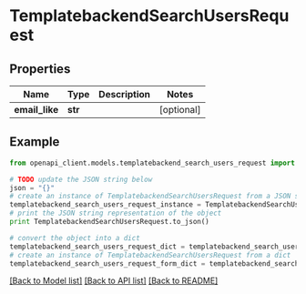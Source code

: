 # TemplatebackendSearchUsersRequest


## Properties

Name | Type | Description | Notes
------------ | ------------- | ------------- | -------------
**email_like** | **str** |  | [optional] 

## Example

```python
from openapi_client.models.templatebackend_search_users_request import TemplatebackendSearchUsersRequest

# TODO update the JSON string below
json = "{}"
# create an instance of TemplatebackendSearchUsersRequest from a JSON string
templatebackend_search_users_request_instance = TemplatebackendSearchUsersRequest.from_json(json)
# print the JSON string representation of the object
print TemplatebackendSearchUsersRequest.to_json()

# convert the object into a dict
templatebackend_search_users_request_dict = templatebackend_search_users_request_instance.to_dict()
# create an instance of TemplatebackendSearchUsersRequest from a dict
templatebackend_search_users_request_form_dict = templatebackend_search_users_request.from_dict(templatebackend_search_users_request_dict)
```
[[Back to Model list]](../README.md#documentation-for-models) [[Back to API list]](../README.md#documentation-for-api-endpoints) [[Back to README]](../README.md)


